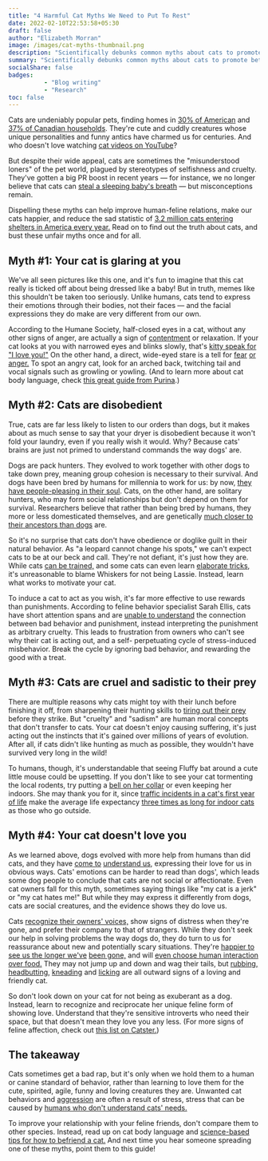 ```yaml
---
title: "4 Harmful Cat Myths We Need to Put To Rest"
date: 2022-02-10T22:53:58+05:30
draft: false
author: "Elizabeth Morran"
image: /images/cat-myths-thumbnail.png
description: "Scientifically debunks common myths about cats to promote better human-feline relations."
summary: "Scientifically debunks common myths about cats to promote better human-feline relations."                
socialShare: false
badges:
          - "Blog writing"
          - "Research"    
toc: false
---
```


Cats are undeniably popular pets, finding homes in [30% of American](https://www.avma.org/KB/Resources/Statistics/Pages/Market-research-statistics-US-pet-ownership.aspx) and [37% of Canadian households](https://www.canadianveterinarians.net/documents/canadian-pet-population-figures-cahi-2017). They're cute and cuddly creatures whose unique personalities and funny antics have charmed us for centuries. And who doesn't love watching [cat videos on YouTube](https://www.youtube.com/watch?v=o00Ev2aXLCE)?

But despite their wide appeal, cats are sometimes the "misunderstood loners" of the pet world, plagued by stereotypes of selfishness and cruelty. They've gotten a big PR boost in recent years — for instance, we no longer believe that cats can [steal a sleeping baby's breath](https://www.snopes.com/fact-check/murderous-moggies/) — but misconceptions remain.

Dispelling these myths can help improve human-feline relations, make our cats happier, and reduce the sad statistic of [3.2 million cats entering shelters in America every year.](https://www.aspca.org/animal-homelessness/shelter-intake-and-surrender/pet-statistics) Read on to find out the truth about cats, and bust these unfair myths once and for all.

## Myth #1: Your cat is glaring at you

We've all seen pictures like this one, and it's fun to imagine that this cat really is ticked off about being dressed like a baby! But in truth, memes like this shouldn't be taken too seriously. Unlike humans, cats tend to express their emotions through their bodies, not their faces — and the facial expressions they do make are very different from our own.

According to the Humane Society, half-closed eyes in a cat, without any other signs of anger, are actually a sign of [contentment](http://www.humanesociety.org/animals/cats/tips/cat_communication.html) or relaxation. If your cat looks at you with narrowed eyes and blinks slowly, that's [kitty speak for "I love you!"](https://pets.webmd.com/cats/features/cat-body-language#1) On the other hand, a direct, wide-eyed stare is a tell for [fear](https://pets.webmd.com/cats/features/cat-body-language#2) [or anger.](https://pets.webmd.com/cats/features/cat-body-language#2) To spot an angry cat, look for an arched back, twitching tail and vocal signals such as growling or yowling. (And to learn more about cat body language, check [this great guide from Purina](https://www.purina.co.uk/cats/behaviour-and-training/understanding-cat-behaviour/cat-body-language).)

## Myth #2: Cats are disobedient

True, cats are far less likely to listen to our orders than dogs, but it makes about as much sense to say that your dryer is disobedient because it won't fold your laundry, even if you really wish it would. Why? Because cats' brains are just not primed to understand commands the way dogs' are.

Dogs are pack hunters. They evolved to work together with other dogs to take down prey, meaning group cohesion is necessary to their survival. And dogs have been bred by humans for millennia to work for us: by now, [they have people-pleasing in their soul](http://www.pnas.org/content/106/Supplement_1/9971). Cats, on the other hand, are solitary hunters, who may form social relationships but don't depend on them for survival. Researchers believe that rather than being bred by humans, they more or less domesticated themselves, and are genetically [much closer to their ancestors than dogs](https://news.nationalgeographic.com/2017/06/domesticated-cats-dna-genetics-pets-science/) are.

So it's no surprise that cats don't have obedience or doglike guilt in their natural behavior. As "a leopard cannot change his spots," we can't expect cats to be at our beck and call. They're not defiant, it's just how they are. While cats [can be trained,](https://news.nationalgeographic.com/2018/05/animals-cats-training-pets/) and some cats can even learn [elaborate tricks,](https://www.youtube.com/watch?v=8e0z3-iZ_TY) it's unreasonable to blame Whiskers for not being Lassie. Instead, learn what works to motivate your cat.

To induce a cat to act as you wish, it's far more effective to use rewards than punishments. According to feline behavior specialist Sarah Ellis, cats have short attention spans and are [unable to understand](https://www.theguardian.com/science/2016/jul/31/listen-to-her-purr-how-to-train-your-cat-sarah-ellis) the connection between bad behavior and punishment, instead interpreting the punishment as arbitrary cruelty. This leads to frustration from owners who can't see why their cat is acting out, and a self- perpetuating cycle of stress-induced misbehavior. Break the cycle by ignoring bad behavior, and rewarding the good with a treat.

## Myth #3: Cats are cruel and sadistic to their prey

There are multiple reasons why cats might toy with their lunch before finishing it off, from sharpening their hunting skills to [tiring out their prey](https://azdailysun.com/lifestyles/pets/london-zoo-why-do-cats-play-with-their-food/article_46a97775-232d-5e56-b0ea-dd1c8782b062.html) before they strike. But "cruelty" and "sadism" are human moral concepts that don't transfer to cats. Your cat doesn't enjoy causing suffering, it's just acting out the instincts that it's gained over millions of years of evolution. After all, if cats didn't like hunting as much as possible, they wouldn't have survived very long in the wild!

To humans, though, it's understandable that seeing Fluffy bat around a cute little mouse could be upsetting. If you don't like to see your cat tormenting the local rodents, try putting a [bell on her collar](http://blog.supakit.co/put-bell-cats-collar/) or even keeping her indoors. She may thank you for it, since [traffic incidents in a cat's first year of life](https://www.petful.com/pet-health/veterinarian-outdoor-cats/) make the average life expectancy [three times as long for indoor cats](http://aercmn.com/blog/posts/indoor-cats-vs-outdoor-cats/) as those who go outside.

## Myth #4: Your cat doesn't love you

As we learned above, dogs evolved with more help from humans than did cats, and they have [come to](https://news.nationalgeographic.com/news/2014/01/140127-cats-pets-animals-nation-dogs-people-science/) [understand us,](https://news.nationalgeographic.com/news/2014/01/140127-cats-pets-animals-nation-dogs-people-science/) expressing their love for us in obvious ways. Cats' emotions can be harder to read than dogs', which leads some dog people to conclude that cats are not social or affectionate. Even cat owners fall for this myth, sometimes saying things like "my cat is a jerk" or "my cat hates me!" But while they may express it differently from dogs, cats are social creatures, and the evidence shows they do love us.

Cats [recognize their owners' voices,](https://blogs.scientificamerican.com/not-bad-science/what-we-understand-about-cats-and-what-they-understand-about-us/) show signs of distress when they're gone, and prefer their company to that of strangers. While they don't seek our help in solving problems the way dogs do, they do turn to us for reassurance about new and potentially scary situations. They're [happier to see us the longer we've](http://journals.plos.org/plosone/article?id=10.1371/journal.pone.0185599) [been gone,](http://journals.plos.org/plosone/article?id=10.1371/journal.pone.0185599) and will [even choose human interaction over food.](https://www.nationalgeographic.com/magazine/2017/10/explore-animals-cats-science/) They may not jump up and down and wag their tails, but [rubbing,](https://www.petmd.com/cat/behavior/cat-behavior-why-do-cats-rub-against-you) [headbutting,](https://www.petmd.com/cat/behavior/cat-head-butting-what-does-it-mean) [kneading](https://www.petmd.com/cat/behavior/evr_ct_why_do_cats_knead) and [licking](https://www.mnn.com/family/pets/stories/why-do-cats-groom-people) are all outward signs of a loving and friendly cat.

So don't look down on your cat for not being as exuberant as a dog. Instead, learn to recognize and reciprocate her unique feline form of showing love. Understand that they're sensitive introverts who need their space, but that doesn't mean they love you any less. (For more signs of feline affection, check out [this list on Catster.](https://www.catster.com/lifestyle/cat-behavior-cat-affection-signs))

## The takeaway

Cats sometimes get a bad rap, but it's only when we hold them to a human or canine standard of behavior, rather than learning to love them for the cute, spirited, agile, funny and loving creatures they are. Unwanted cat behaviors and [aggression](https://www.aspca.org/pet-care/cat-care/common-cat-behavior-issues/aggression-cats) are often a result of stress, stress that can be caused by [humans who don't understand cats' needs.](https://www.telegraph.co.uk/news/newstopics/howaboutthat/11097503/Cats-are-stressed-because-we-treat-them-like-dogs.html)

To improve your relationship with your feline friends, don't compare them to other species. Instead, read up on cat body language and [science-based tips for how to befriend a cat.](https://www.purina.co.uk/cats/behaviour-and-training/understanding-cat-behaviour/cat-body-language) And next time you hear someone spreading one of these myths, point them to this guide!